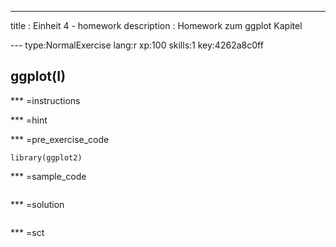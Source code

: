 ---
title       : Einheit 4 - homework
description : Homework zum ggplot Kapitel


--- type:NormalExercise lang:r xp:100 skills:1 key:4262a8c0ff
## ggplot(I)


*** =instructions

*** =hint

*** =pre_exercise_code
```{r}
library(ggplot2)

```

*** =sample_code
```{r}

```

*** =solution
```{r}

```

*** =sct
```{r}

```
